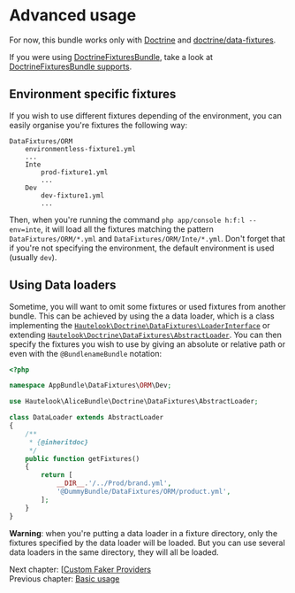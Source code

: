 # Advanced usage

For now, this bundle works only with [Doctrine](http://www.doctrine-project.org/projects/orm.html) and [doctrine/data-fixtures](https://github.com/doctrine/data-fixtures).

If you were using [DoctrineFixturesBundle](https://github.com/doctrine/DoctrineFixturesBundle), take a look at [DoctrineFixturesBundle supports](doctrine-fixtures-bundle.md).


## Environment specific fixtures

If you wish to use different fixtures depending of the environment, you can easily organise you're fixtures the following way:

```
DataFixtures/ORM
	environmentless-fixture1.yml
	...
	Inte
		prod-fixture1.yml
		...
	Dev
		dev-fixture1.yml
		...
```

Then, when you're running the command `php app/console h:f:l --env=inte`, it will load all the fixtures matching the pattern `DataFixtures/ORM/*.yml` and `DataFixtures/ORM/Inte/*.yml`. Don't forget that if you're not specifying the environment, the default environment is used (usually `dev`).


## Using Data loaders

Sometime, you will want to omit some fixtures or used fixtures from another bundle. This can be achieved by using the a data loader, which is a class implementing the [`Hautelook\Doctrine\DataFixtures\LoaderInterface`](Doctrine/DataFixtures/LoaderInterface.php) or extending [`Hautelook\Doctrine\DataFixtures\AbstractLoader`](Doctrine/DataFixtures/AbstractLoader.php). You can then specify the fixtures you wish to use by giving an absolute or relative path or even with the `@BundlenameBundle` notation:

```php
<?php

namespace AppBundle\DataFixtures\ORM\Dev;

use Hautelook\AliceBundle\Doctrine\DataFixtures\AbstractLoader;

class DataLoader extends AbstractLoader
{
    /**
     * {@inheritdoc}
     */
    public function getFixtures()
    {
        return [
        	__DIR__.'/../Prod/brand.yml',
            '@DummyBundle/DataFixtures/ORM/product.yml',
        ];
    }
}
```

**Warning**: when you're putting a data loader in a fixture directory, only the fixtures specified by the data loader will be loaded. But you can use several data loaders in the same directory, they will all be loaded.

Next chapter: [[Custom Faker Providers](faker-providers.md)<br />
Previous chapter: [Basic usage](../../README.md#basic-usage)